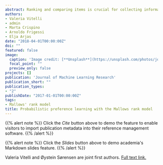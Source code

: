 ```yaml
---
abstract: Ranking and comparing items is crucial for collecting information about preferences in many areas, from marketing to politics. The Mallows rank model is among the most successful approaches to analyze rank data, but its computational complexity has limited its use to a particular form based on Kendall distance. We develop new computationally tractable methods for Bayesian inference in Mallows models that work with any right-invariant distance. Our method performs inference on the consensus ranking of the items, also when based on partial rankings, such as top-k items or pairwise comparisons. We prove that items that none of the assessors has ranked do not influence the maximum a posteriori consensus ranking, and can therefore be ignored. When assessors are many or heterogeneous, we propose a mixture model for clustering them in homogeneous subgroups, with clusterspecific consensus rankings. We develop approximate stochastic algorithms that allow a fully probabilistic analysis, leading to coherent quantifications of uncertainties. We make probabilistic predictions on the class membership of assessors based on their ranking of just some items, and predict missing individual preferences, as needed in recommendation systems. We test our approach using several experimental and benchmark data sets.
authors:
- Valeria Vitelli
- admin
- Marta Crispino
- Arnoldo Frigessi
- Elja Arjas
date: "2018-04-01T00:00:00Z"
doi: ""
featured: false
image:
  caption: 'Image credit: [**Unsplash**](https://unsplash.com/photos/jdD8gXaTZsc)'
  focal_point: ""
  preview_only: false
projects: []
publication: 'Journal of Machine Learning Research'
publication_short: ""
publication_types:
- "2"
publishDate: "2017-01-01T00:00:00Z"
tags:
- Mallows' rank model
title: Probabilistic preference learning with the Mallows rank model
---
```


{{% alert note %}}
Click the *Cite* button above to demo the feature to enable visitors to import publication metadata into their reference management software.
{{% /alert %}}

{{% alert note %}}
Click the *Slides* button above to demo academia's Markdown slides feature.
{{% /alert %}}

Valeria Vitelli and Øystein Sørensen are joint first authors. [Full text link.](https://jmlr.org/beta/papers/v18/15-481.html)